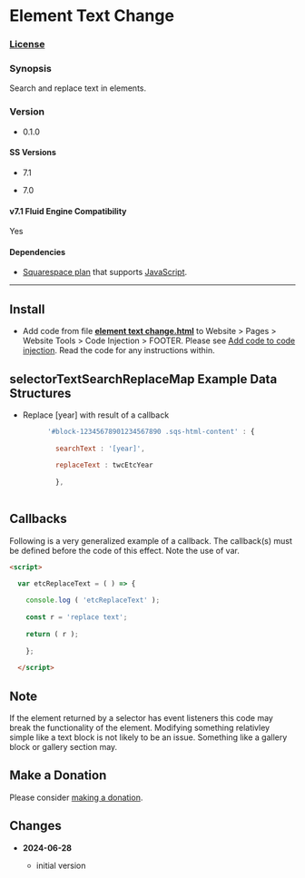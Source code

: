 # Element Text Change

### [License][1]

### Synopsis

Search and replace text in elements.

### Version

  * 0.1.0

#### SS Versions

  * 7.1
  
  * 7.0

#### v7.1 Fluid Engine Compatibility

  Yes

#### Dependencies

  * [Squarespace plan][2] that supports [JavaScript][3].
  
---

## Install

* Add code from file **[element text change.html][4]** to Website > Pages >
  Website Tools > Code Injection > FOOTER. Please see [Add code to code
  injection][5]. Read the code for any instructions within.

## selectorTextSearchReplaceMap Example Data Structures

* Replace [year] with result of a callback

  ```javascript
        '#block-12345678901234567890 .sqs-html-content' : {
        
          searchText : '[year]',
          
          replaceText : twcEtcYear
          
          },
          
  ```

## Callbacks

Following is a very generalized example of a callback. The callback(s) must be
defined before the code of this effect. Note the use of var.

```html
<script>

  var etcReplaceText = ( ) => {
  
    console.log ( 'etcReplaceText' );
    
    const r = 'replace text';
    
    return ( r );
    
    };
    
  </script>
```

## Note

If the element returned by a selector has event listeners this code may break
the functionality of the element. Modifying something relativley simple like a
text block is not likely to be an issue. Something like a gallery block or
gallery section may.

## Make a Donation

Please consider [making a donation][6].

## Changes

<!-- * **2022-09-02**

  * add option to change afterpay price
  * bumped version to 0.5.0
  -->
  
* **2024-06-28**

  * initial version

[1]: https://github.com/tomsWebConsulting/twcsl/blob/main/LICENSE.txt#L1
[2]: https://www.squarespace.com/pricing
[3]: https://en.wikipedia.org/wiki/JavaScript
[4]: element%20text%20change.html#L1
[5]: https://support.squarespace.com/hc/en-us/articles/205815908-Using-code-injection#toc-per-page-code-injection
[6]: https://github.com/tomsWebConsulting/twcsl#make-a-donation
